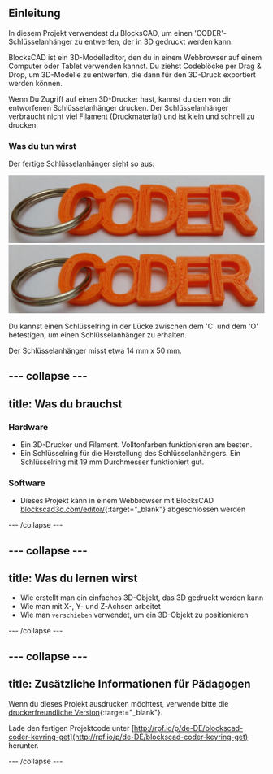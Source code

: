 ## Einleitung

In diesem Projekt verwendest du BlocksCAD, um einen 'CODER'-Schlüsselanhänger zu entwerfen, der in 3D gedruckt werden kann.

BlocksCAD ist ein 3D-Modelleditor, den du in einem Webbrowser auf einem Computer oder Tablet verwenden kannst. Du ziehst Codeblöcke per Drag & Drop, um 3D-Modelle zu entwerfen, die dann für den 3D-Druck exportiert werden können.

Wenn Du Zugriff auf einen 3D-Drucker hast, kannst du den von dir entworfenen Schlüsselanhänger drucken. Der Schlüsselanhänger verbraucht nicht viel Filament (Druckmaterial) und ist klein und schnell zu drucken.

### Was du tun wirst

Der fertige Schlüsselanhänger sieht so aus:

![Screenshot](images/coder-keyring.png) ![Screenshot](images/coder-keyring.png)

Du kannst einen Schlüsselring in der Lücke zwischen dem 'C' und dem 'O' befestigen, um einen Schlüsselanhänger zu erhalten.

Der Schlüsselanhänger misst etwa 14 mm x 50 mm.

--- collapse ---
---
title: Was du brauchst
---

### Hardware

+ Ein 3D-Drucker und Filament. Volltonfarben funktionieren am besten.
+ Ein Schlüsselring für die Herstellung des Schlüsselanhängers. Ein Schlüsselring mit 19 mm Durchmesser funktioniert gut.

### Software

+ Dieses Projekt kann in einem Webbrowser mit BlocksCAD [blockscad3d.com/editor/](https://www.blockscad3d.com/editor){:target="_blank"} abgeschlossen werden

--- /collapse ---

--- collapse ---
---
title: Was du lernen wirst
---

+ Wie erstellt man ein einfaches 3D-Objekt, das 3D gedruckt werden kann
+ Wie man mit X-, Y- und Z-Achsen arbeitet
+ Wie man `verschieben` verwendet, um ein 3D-Objekt zu positionieren

--- /collapse ---

--- collapse ---
---
title: Zusätzliche Informationen für Pädagogen
---

Wenn du dieses Projekt ausdrucken möchtest, verwende bitte die [druckerfreundliche Version](https://projects.raspberrypi.org/de-DE/projects/blockscad-coder-keyring/print){:target="_blank"}.

Lade den fertigen Projektcode unter [http://rpf.io/p/de-DE/blockscad-coder-keyring-get](http://rpf.io/p/de-DE/blockscad-coder-keyring-get) herunter.

--- /collapse ---
